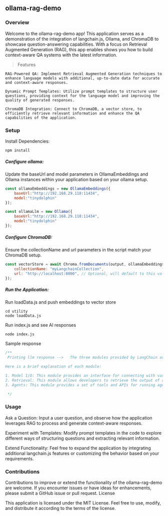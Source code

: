 ## ollama-rag-demo

### Overview

Welcome to the ollama-rag-demo app! This application serves as a demonstration of the integration of langchain.js, Ollama, and ChromaDB to showcase question-answering capabilities. With a focus on Retrieval Augmented Generation (RAG), this app enables shows you how to build context-aware QA systems with the latest information.

> Features

    RAG-Powered QA: Implement Retrieval Augmented Generation techniques to enhance language models with additional, up-to-date data for accurate and context-aware responses.

    Dynamic Prompt Templates: Utilize prompt templates to structure user questions, providing context for the language model and improving the quality of generated responses.

    ChromaDB Integration: Connect to ChromaDB, a vector store, to efficiently retrieve relevant information and enhance the QA capabilities of the application.

### Setup

Install Dependencies:

```
npm install
```

##### Configure ollama:

Update the baseUrl and model parameters in OllamaEmbeddings and Ollama instances within your application based on your ollama setup.

```javascript
const ollamaEmbeddings = new OllamaEmbeddings({
    baseUrl:"http://192.168.29.118:11434",
    model:"tinydolphin"
});

const ollamaLlm = new Ollama({
    baseUrl:"http://192.168.29.118:11434",
    model:"tinydolphin"
});

```

##### Configure ChromaDB:

Ensure the collectionName and url parameters in the script match your ChromaDB setup.

```javascript
const vectorStore = await Chroma.fromDocuments(output, ollamaEmbeddings, {
    collectionName: "myLangchainCollection",
    url: "http://localhost:8000", // Optional, will default to this value
});

```

##### Run the Application:

Run loadData.js and push embeddings to vector store

```
cd utility
node loadData.js

```

Run index.js and see AI responses

```
node index.js
```

Sample response

```javascript
/**
 Printing llm response -->   The three modules provided by LangChain are Model I/O, Retrieval, and Agents. These modules allow developers to connect with various language models and interact with their data using high-level directives. They can be used to interface with applications that require the use of the Large Language Model (LLM).

Here is a brief explanation of each module:

1. Model I/O: This module provides an interface for connecting with various language models, allowing developers to interact with their data and use them as part of their chain.
2. Retrieval: This module allows developers to retrieve the output of a model or tool, allowing them to use the information in a given sequence.
3. Agents: This module provides a set of tools and APIs for running agents on top of the language models they interact with. Agents can be used to evaluate and analyze results, as well as perform tasks like automated feedback on user input or task completion.

 */
```

### Usage

Ask a Question:
    Input a user question, and observe how the application leverages RAG to process and generate context-aware responses.

Experiment with Templates:
    Modify prompt templates in the code to explore different ways of structuring questions and extracting relevant information.

Extend Functionality:
    Feel free to expand the application by integrating additional langchain.js features or customizing the behavior based on your requirements.

### Contributions

Contributions to improve or extend the functionality of the ollama-rag-demo are welcome. If you encounter issues or have ideas for enhancements, please submit a GitHub issue or pull request.
License

This application is licensed under the MIT License. Feel free to use, modify, and distribute it according to the terms of the license.